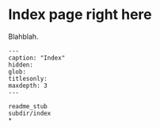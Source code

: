 # Index page right here

Blahblah.

```{toctree}
---
caption: "Index"
hidden:
glob:
titlesonly:
maxdepth: 3
---

readme_stub
subdir/index
*
```